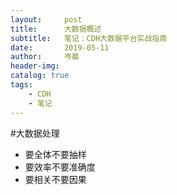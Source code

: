 ```yaml
---
layout:     post  
title:      大数据概述    
subtitle:   笔记：CDH大数据平台实战指南 
date:       2019-05-11  
author:     岑晨  
header-img: 
catalog: true  
tags:  
    - CDH     
    - 笔记  
---
```


#大数据处理

- 要全体不要抽样
- 要效率不要准确度
- 要相关不要因果

